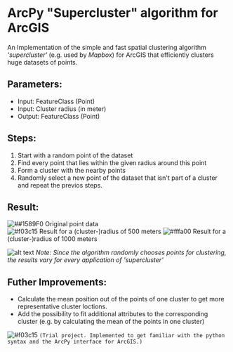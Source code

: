 # ArcPy "Supercluster" algorithm for ArcGIS
An Implementation of the simple and fast spatial clustering algorithm *'supercluster'* (e.g. used by *Mapbox*) for ArcGIS that efficiently  clusters huge datasets of points.

## Parameters:<br/>
- Input: FeatureClass (Point)<br/>
- Input: Cluster radius (in meter)<br/>
- Output: FeatureClass (Point)<br/>

## Steps:<br/>
1. Start with a random point of the dataset<br/>
2. Find every point that lies within the given radius around this point<br/>
3. Form a cluster with the nearby points<br/>
4. Randomly select a new point of the dataset that isn't part of a cluster and repeat the previos steps.

## Result:<br/>
![##1589F0](https://placehold.it/15/f03c15/000000?text=+) Original point data </br>
![#f03c15](https://placehold.it/15/f03c15/000000?text=+) Result for a (cluster-)radius of 500 meters
![#fffa00](https://placehold.it/15/f03c15/000000?text=+) Result for a (cluster-)radius of 1000 meters

![alt text](https://github.com/OliverHennhoefer/ArcPy_Supercluster/blob/master/supercluster_result.PNG)
*Note: Since the algorithm randomly chooses points for clustering, the results vary for every application of 'supercluster'*

## Futher Improvements:<br/>
- Calculate the mean position out of the points of one cluster to get more representative cluster loctions.
- Add the possibility to fit additional attributes to the corresponding cluster (e.g. by calculating the mean of the points in one cluster)

![#f03c15](https://placehold.it/15/f03c15/000000?text=+) `(Trial project. Implemented to get familiar with the python syntax and the ArcPy interface for ArcGIS.)`
